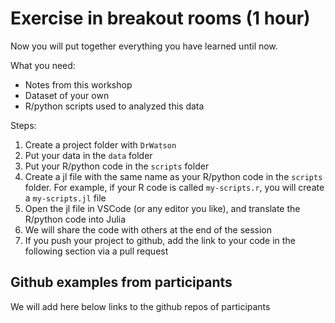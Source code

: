 # Exercise in breakout rooms (1 hour)

Now you will put together everything you have learned until now.

What you need:
- Notes from this workshop
- Dataset of your own
- R/python scripts used to analyzed this data


Steps:
1. Create a project folder with `DrWatson`
2. Put your data in the `data` folder
3. Put your R/python code in the `scripts` folder
4. Create a jl file with the same name as your R/python code in the `scripts` folder. For example, if your R code is called `my-scripts.r`, you will create a `my-scripts.jl` file
5. Open the jl file in VSCode (or any editor you like), and translate the R/python code into Julia
6. We will share the code with others at the end of the session
7. If you push your project to github, add the link to your code in the following section via a pull request


## Github examples from participants

We will add here below links to the github repos of participants
